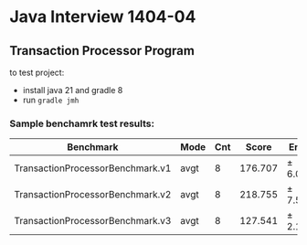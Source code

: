 # Java Interview 1404-04

## Transaction Processor Program
to test project:

* install java 21 and gradle 8
* run `gradle jmh`

### Sample benchamrk test results:
|Benchmark                         |Mode  |Cnt    |Score |   Error  |Units|
|--|--|--|--|--|--|
|TransactionProcessorBenchmark.v1  |avgt    |8  |176.707 |± 6.079  |us/op|
|TransactionProcessorBenchmark.v2  |avgt    |8  |218.755 |± 7.537  |us/op|
|TransactionProcessorBenchmark.v3  |avgt    |8  |127.541 |± 2.141  |us/op|